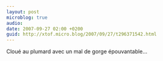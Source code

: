 ```yaml
---
layout: post
microblog: true
audio: 
date: 2007-09-27 02:00 +0200
guid: http://xtof.micro.blog/2007/09/27/t296371542.html
---
```

Cloué au plumard avec un mal de gorge épouvantable...
